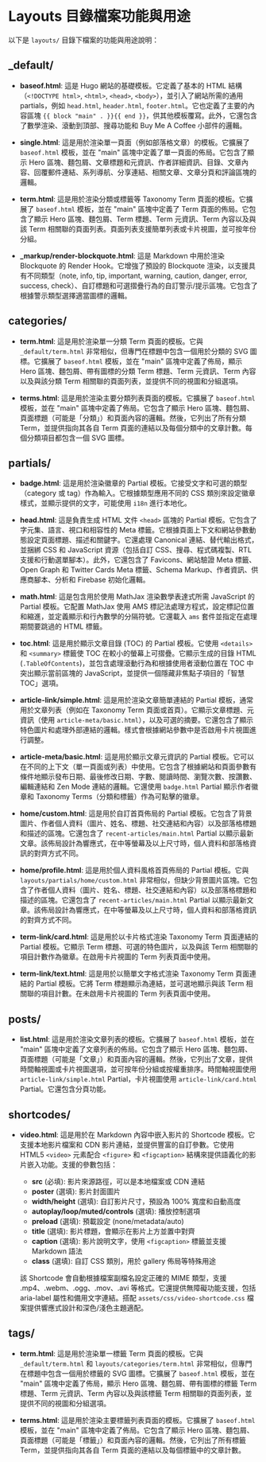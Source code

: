 # Layouts 目錄檔案功能與用途

以下是 `layouts/` 目錄下檔案的功能與用途說明：

## _default/

- **baseof.html**:
  這是 Hugo 網站的基礎模板。它定義了基本的 HTML 結構（`<!DOCTYPE html>`, `<html>`, `<head>`, `<body>`），並引入了網站所需的通用 partials，例如 `head.html`, `header.html`, `footer.html`。它也定義了主要的內容區塊 `{{ block "main" . }}{{ end }}`，供其他模板覆寫。此外，它還包含了數學渲染、滾動到頂部、搜尋功能和 Buy Me A Coffee 小部件的邏輯。

- **single.html**:
  這是用於渲染單一頁面（例如部落格文章）的模板。它擴展了 `baseof.html` 模板，並在 "main" 區塊中定義了單一頁面的佈局。它包含了顯示 Hero 區塊、麵包屑、文章標題和元資訊、作者詳細資訊、目錄、文章內容、回覆郵件連結、系列導航、分享連結、相關文章、文章分頁和評論區塊的邏輯。

- **term.html**:
  這是用於渲染分類或標籤等 Taxonomy Term 頁面的模板。它擴展了 `baseof.html` 模板，並在 "main" 區塊中定義了 Term 頁面的佈局。它包含了顯示 Hero 區塊、麵包屑、Term 標題、Term 元資訊、Term 內容以及與該 Term 相關聯的頁面列表。頁面列表支援簡單列表或卡片視圖，並可按年份分組。

- **_markup/render-blockquote.html**:
  這是 Markdown 中用於渲染 Blockquote 的 Render Hook。它增強了預設的 Blockquote 渲染，以支援具有不同類型（note, info, tip, important, warning, caution, danger, error, success, check）、自訂標題和可選摺疊行為的自訂警示/提示區塊。它包含了根據警示類型選擇適當圖標的邏輯。

## categories/

- **term.html**:
  這是用於渲染單一分類 Term 頁面的模板。它與 `_default/term.html` 非常相似，但專門在標題中包含一個用於分類的 SVG 圖標。它擴展了 `baseof.html` 模板，並在 "main" 區塊中定義了佈局，顯示 Hero 區塊、麵包屑、帶有圖標的分類 Term 標題、Term 元資訊、Term 內容以及與該分類 Term 相關聯的頁面列表，並提供不同的視圖和分組選項。

- **terms.html**:
  這是用於渲染主要分類列表頁面的模板。它擴展了 `baseof.html` 模板，並在 "main" 區塊中定義了佈局。它包含了顯示 Hero 區塊、麵包屑、頁面標題（可能是「分類」）和頁面內容的邏輯。然後，它列出了所有分類 Term，並提供指向其各自 Term 頁面的連結以及每個分類中的文章計數。每個分類項目都包含一個 SVG 圖標。

## partials/

- **badge.html**:
  這是用於渲染徽章的 Partial 模板。它接受文字和可選的類型（category 或 tag）作為輸入。它根據類型應用不同的 CSS 類別來設定徽章樣式，並顯示提供的文字，可能使用 `i18n` 進行本地化。

- **head.html**:
  這是負責生成 HTML 文件 `<head>` 區塊的 Partial 模板。它包含了字元集、語言、視口和相容性的 Meta 標籤。它根據頁面上下文和網站參數動態設定頁面標題、描述和關鍵字。它還處理 Canonical 連結、替代輸出格式，並捆綁 CSS 和 JavaScript 資源（包括自訂 CSS、搜尋、程式碼複製、RTL 支援和行動選單腳本）。此外，它還包含了 Favicons、網站驗證 Meta 標籤、Open Graph 和 Twitter Cards Meta 標籤、Schema Markup、作者資訊、供應商腳本、分析和 Firebase 初始化邏輯。

- **math.html**:
  這是包含用於使用 MathJax 渲染數學表達式所需 JavaScript 的 Partial 模板。它配置 MathJax 使用 AMS 標記法處理方程式，設定標記位置和縮進，並定義顯示和行內數學的分隔符號。它還載入 `ams` 套件並指定在處理期間要跳過的 HTML 標籤。

- **toc.html**:
  這是用於顯示文章目錄 (TOC) 的 Partial 模板。它使用 `<details>` 和 `<summary>` 標籤使 TOC 在較小的螢幕上可摺疊。它顯示生成的目錄 HTML (`.TableOfContents`)，並包含處理滾動行為和根據使用者滾動位置在 TOC 中突出顯示當前區塊的 JavaScript，並提供一個隱藏非焦點子項目的「智慧 TOC」選項。

- **article-link/simple.html**:
  這是用於渲染文章簡單連結的 Partial 模板，通常用於文章列表（例如在 Taxonomy Term 頁面或首頁）。它顯示文章標題、元資訊（使用 `article-meta/basic.html`），以及可選的摘要。它還包含了顯示特色圖片和處理外部連結的邏輯。樣式會根據網站參數中是否啟用卡片視圖進行調整。

- **article-meta/basic.html**:
  這是用於顯示文章元資訊的 Partial 模板。它可以在不同的上下文（單一頁面或列表）中使用。它包含了根據網站和頁面參數有條件地顯示發布日期、最後修改日期、字數、閱讀時間、瀏覽次數、按讚數、編輯連結和 Zen Mode 連結的邏輯。它還使用 `badge.html` Partial 顯示作者徽章和 Taxonomy Terms（分類和標籤）作為可點擊的徽章。

- **home/custom.html**:
  這是用於自訂首頁佈局的 Partial 模板。它包含了背景圖片、作者個人資料（圖片、姓名、標題、社交連結和內容）以及部落格標題和描述的區塊。它還包含了 `recent-articles/main.html` Partial 以顯示最新文章。該佈局設計為響應式，在中等螢幕及以上尺寸時，個人資料和部落格資訊的對齊方式不同。

- **home/profile.html**:
  這是用於個人資料風格首頁佈局的 Partial 模板。它與 `layouts/partials/home/custom.html` 非常相似，但缺少背景圖片區塊。它包含了作者個人資料（圖片、姓名、標題、社交連結和內容）以及部落格標題和描述的區塊。它還包含了 `recent-articles/main.html` Partial 以顯示最新文章。該佈局設計為響應式，在中等螢幕及以上尺寸時，個人資料和部落格資訊的對齊方式不同。

- **term-link/card.html**:
  這是用於以卡片格式渲染 Taxonomy Term 頁面連結的 Partial 模板。它顯示 Term 標題、可選的特色圖片，以及與該 Term 相關聯的項目計數作為徽章。在啟用卡片視圖的 Term 列表頁面中使用。

- **term-link/text.html**:
  這是用於以簡單文字格式渲染 Taxonomy Term 頁面連結的 Partial 模板。它將 Term 標題顯示為連結，並可選地顯示與該 Term 相關聯的項目計數。在未啟用卡片視圖的 Term 列表頁面中使用。

## posts/

- **list.html**:
  這是用於渲染文章列表的模板。它擴展了 `baseof.html` 模板，並在 "main" 區塊中定義了文章列表的佈局。它包含了顯示 Hero 區塊、麵包屑、頁面標題（可能是「文章」）和頁面內容的邏輯。然後，它列出了文章，提供時間軸視圖或卡片視圖選項，並可按年份分組或按權重排序。時間軸視圖使用 `article-link/simple.html` Partial，卡片視圖使用 `article-link/card.html` Partial。它還包含分頁功能。

## shortcodes/

- **video.html**:
  這是用於在 Markdown 內容中嵌入影片的 Shortcode 模板。它支援本地影片檔案和 CDN 影片連結，並提供豐富的自訂參數。它使用 HTML5 `<video>` 元素配合 `<figure>` 和 `<figcaption>` 結構來提供語義化的影片嵌入功能。支援的參數包括：
  - **src** (必填): 影片來源路徑，可以是本地檔案或 CDN 連結
  - **poster** (選填): 影片封面圖片
  - **width/height** (選填): 自訂影片尺寸，預設為 100% 寬度和自動高度
  - **autoplay/loop/muted/controls** (選填): 播放控制選項
  - **preload** (選填): 預載設定 (none/metadata/auto)
  - **title** (選填): 影片標題，會顯示在影片上方並置中對齊
  - **caption** (選填): 影片說明文字，使用 `<figcaption>` 標籤並支援 Markdown 語法
  - **class** (選填): 自訂 CSS 類別，用於 gallery 佈局等特殊用途
  
  該 Shortcode 會自動根據檔案副檔名設定正確的 MIME 類型，支援 .mp4、.webm、.ogg、.mov、.avi 等格式。它還提供無障礙功能支援，包括 aria-label 屬性和備用文字連結。搭配 `assets/css/video-shortcode.css` 檔案提供響應式設計和深色/淺色主題適配。

## tags/

- **term.html**:
  這是用於渲染單一標籤 Term 頁面的模板。它與 `_default/term.html` 和 `layouts/categories/term.html` 非常相似，但專門在標題中包含一個用於標籤的 SVG 圖標。它擴展了 `baseof.html` 模板，並在 "main" 區塊中定義了佈局，顯示 Hero 區塊、麵包屑、帶有圖標的標籤 Term 標題、Term 元資訊、Term 內容以及與該標籤 Term 相關聯的頁面列表，並提供不同的視圖和分組選項。

- **terms.html**:
  這是用於渲染主要標籤列表頁面的模板。它擴展了 `baseof.html` 模板，並在 "main" 區塊中定義了佈局。它包含了顯示 Hero 區塊、麵包屑、頁面標題（可能是「標籤」）和頁面內容的邏輯。然後，它列出了所有標籤 Term，並提供指向其各自 Term 頁面的連結以及每個標籤中的文章計數。
